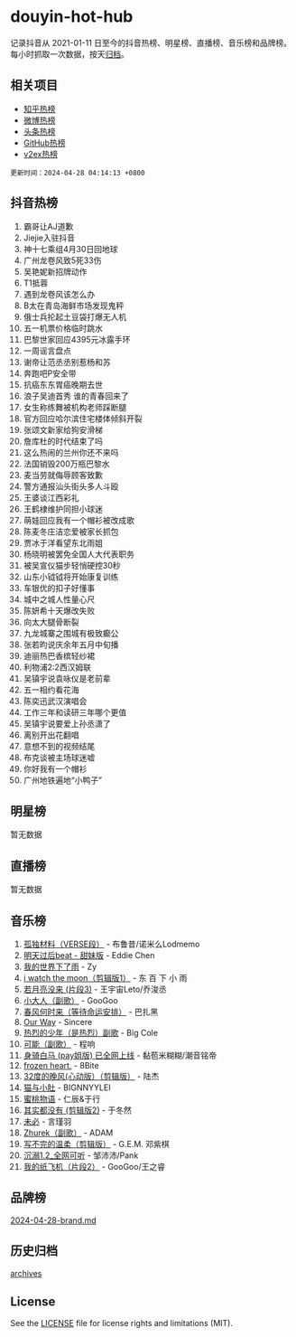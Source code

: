# douyin-hot-hub

记录抖音从 2021-01-11 日至今的抖音热榜、明星榜、直播榜、音乐榜和品牌榜。每小时抓取一次数据，按天[归档](archives)。

## 相关项目

- [知乎热榜](https://github.com/lonnyzhang423/zhihu-hot-hub)
- [微博热榜](https://github.com/lonnyzhang423/weibo-hot-hub)
- [头条热榜](https://github.com/lonnyzhang423/toutiao-hot-hub)
- [GitHub热榜](https://github.com/lonnyzhang423/github-hot-hub)
- [v2ex热榜](https://github.com/lonnyzhang423/v2ex-hot-hub)


`更新时间：2024-04-28 04:14:13 +0800`

## 抖音热榜

1. 霸哥让AJ道歉
1. Jiejie入驻抖音
1. 神十七乘组4月30日回地球
1. 广州龙卷风致5死33伤
1. 吴艳妮新招牌动作
1. T1抵蓉
1. 遇到龙卷风该怎么办
1. B太在青岛海鲜市场发现鬼秤
1. 俄士兵抡起土豆袋打爆无人机
1. 五一机票价格临时跳水
1. 巴黎世家回应4395元冰露手环
1. 一周谣言盘点
1. 谢帝让范丞丞别惹杨和苏
1. 奔跑吧P安全带
1. 抗癌东东胃癌晚期去世
1. 浪子吴迪首秀 谁的青春回来了
1. 女生称练舞被机构老师踩断腿
1. 官方回应哈尔滨住宅楼体倾斜开裂
1. 张颂文新家给狗安滑梯
1. 詹库杜的时代结束了吗
1. 这么热闹的兰州你还不来吗
1. 法国销毁200万瓶巴黎水
1. 麦当劳就侮辱顾客致歉
1. 警方通报汕头街头多人斗殴
1. 王婆谈江西彩礼
1. 王鹤棣维护同担小球迷
1. 萌娃回应我有一个帽衫被改成歌
1. 陈麦冬庄洁恋爱被家长抓包
1. 贾冰于洋看望东北雨姐
1. 杨晓明被罢免全国人大代表职务
1. 被吴宣仪猫步轻悄硬控30秒
1. 山东小钺钺将开始康复训练
1. 车银优的扣子好懂事
1. 城中之城人性量心尺
1. 陈妍希十天爆改失败
1. 向太大腿骨断裂
1. 九龙城寨之围城有极致癫公
1. 张若昀说庆余年五月中旬播
1. 迪丽热巴香槟轻纱裙
1. 利物浦2:2西汉姆联
1. 吴镇宇说袁咏仪是老前辈
1. 五一相约看花海
1. 陈奕迅武汉演唱会
1. 工作三年和读研三年哪个更值
1. 吴镇宇说要爱上孙丞潇了
1. 离别开出花翻唱
1. 意想不到的视频结尾
1. 布克谈被主场球迷嘘
1. 你好我有一个帽衫
1. 广州地铁遍地“小鸭子”

## 明星榜

暂无数据

## 直播榜

暂无数据

## 音乐榜

1. [孤独材料（VERSE段）](https://sf3-cdn-tos.douyinstatic.com/obj/tos-cn-ve-2774/ocX7glDNHYlwFeYrGQfBZoThtvPWy8tCCEBGKQ) - 布鲁昔/诺米么Lodmemo
1. [明天过后beat - 甜妹版](https://sf5-hl-cdn-tos.douyinstatic.com/obj/tos-cn-ve-2774/osMLYeeoMm04CZyaI91XUDF8OzLRLgePKALGHI) - Eddie Chen
1. [我的世界下了雨](https://sf3-cdn-tos.douyinstatic.com/obj/tos-cn-ve-2774/o85sBiwXIByH9bWIMAEEOoiQ1o1m9Afn15BspE) - Zy
1. [i watch the moon（剪辑版1）](https://sf6-cdn-tos.douyinstatic.com/obj/tos-cn-ve-2774/o0I9mSChzHZANMJIEBfkCQzzg6N5WAcVtqft9P) - 东 百 下 小 雨
1. [若月亮没来 (片段3)](https://sf6-cdn-tos.douyinstatic.com/obj/tos-cn-ve-2774/okfyEUsGW1B1ovJi5JiN9IjvAT2lMwA054GoEB) - 王宇宙Leto/乔浚丞
1. [小大人（副歌）](https://sf3-cdn-tos.douyinstatic.com/obj/tos-cn-ve-2774/oIhaDwehWhLFsVIG7QIICLLazDNGJAGg5geeb4) - GooGoo
1. [春风何时来（等待命运安排）](https://sf5-hl-cdn-tos.douyinstatic.com/obj/tos-cn-ve-2774/oICBNbD3gelMfB4WgiD1KI2jQtXZE2FgHLwtsl) - 巴扎黑
1. [Our Way](https://sf5-hl-cdn-tos.douyinstatic.com/obj/tos-cn-ve-2774/o8tPEkQgQNCe0DPeFwZzYrbqLlnzBBrYidWkEZ) - Sincere
1. [热烈的少年（是热烈）副歌](https://sf5-hl-cdn-tos.douyinstatic.com/obj/tos-cn-ve-2774/owVNI0CLDAUMtSz6TEYvfFBFL4UDFFhLfgK8fa) - Big Cole
1. [可能（副歌）](https://sf5-hl-cdn-tos.douyinstatic.com/obj/tos-cn-ve-2774/cde1731888894259b333569393c2fb51) - 程响
1. [身骑白马 (pay姐版) 已全网上线](https://sf3-cdn-tos.douyinstatic.com/obj/tos-cn-ve-2774/oQLO5ZgLsFkaDhdIIveF2zUCgfweY0gWaH4AQG) - 黏苞米糊糊/潮音铭帝
1. [frozen heart.](https://sf3-cdn-tos.douyinstatic.com/obj/tos-cn-ve-2774/oIIWJfyjIACZA9zQMtnJ6hQQhFC4vhCupoRBsO) - 8Bite
1. [32度的晚风(心动版）（剪辑版）](https://sf5-hl-cdn-tos.douyinstatic.com/obj/tos-cn-ve-2774/owNyabsyWdzUulxhoJfK8IBXgp0UMQAHpvGh2B) - 陆杰
1. [猫与小肚](https://sf5-hl-cdn-tos.douyinstatic.com/obj/tos-cn-ve-2774/osZeoClMECgK8DYl6VebABgbchEtPYQjZEnRtd) - BIGNNYYLEI
1. [蜜桃物语](https://sf5-hl-cdn-tos.douyinstatic.com/obj/tos-cn-ve-2774/oIhOSCZtIACtYU4XQkngiW9kCBfVD1Fz9IYeqL) - 仁辰&于行
1. [其实都没有 (剪辑版2)](https://sf3-cdn-tos.douyinstatic.com/obj/tos-cn-ve-2774/oEBNQenHZtBhxYjGgUDQk0BCHTigQafgFlbQ7k) - 于冬然
1. [未必](https://sf3-cdn-tos.douyinstatic.com/obj/tos-cn-ve-2774/ogntQMFnKQDZUgTCYuJgfLEtleYZZFxBQqhhFB) - 言瑾羽
1. [Zhurek（副歌）](https://sf3-cdn-tos.douyinstatic.com/obj/tos-cn-ve-2774/ooQm8FBZQDlf0btEYgVpCcSCQfrdJGBEKZYBGS) - ADAM
1. [写不完的温柔（剪辑版）](https://sf5-hl-cdn-tos.douyinstatic.com/obj/tos-cn-ve-2774/oYBzzZQJ233GfwkemJJffAIWgeIYrjZfWhHTcG) - G.E.M. 邓紫棋
1. [沉溺1.2_全网可听](https://sf3-cdn-tos.douyinstatic.com/obj/tos-cn-ve-2774/ok2QoiBqsWAX9McZmWiI9gAB0EzwD4Xj6yfmtH) - 邹沛沛/Pank
1. [我的纸飞机（片段2）](https://sf5-hl-cdn-tos.douyinstatic.com/obj/tos-cn-ve-2774/oM2ZrKcg2CD5AeRB2gkeXOFB1IxAGJdZPazYHf) - GooGoo/王之睿

## 品牌榜

[2024-04-28-brand.md](archives/2024-04-28-brand.md)

## 历史归档

[archives](archives)

## License

See the [LICENSE](LICENSE) file for license rights and limitations (MIT).
